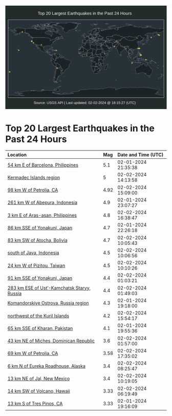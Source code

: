 ![Map](./map.png)

# Top 20 Largest Earthquakes in the Past 24 Hours

| Location | Mag | Date and Time (UTC) |
|:---|:---|:---|
| [54 km E of Barcelona, Philippines](https://earthquake.usgs.gov/earthquakes/eventpage/us7000lw1m) | 5.1 | 02-01-2024 21:35:38 |
| [Kermadec Islands region](https://earthquake.usgs.gov/earthquakes/eventpage/us7000lwd3) | 5 | 02-02-2024 14:13:58 |
| [98 km W of Petrolia, CA](https://earthquake.usgs.gov/earthquakes/eventpage/nc73997816) | 4.92 | 02-02-2024 15:09:00 |
| [261 km W of Abepura, Indonesia](https://earthquake.usgs.gov/earthquakes/eventpage/us7000lw2l) | 4.9 | 02-01-2024 23:07:27 |
| [3 km E of Aras-asan, Philippines](https://earthquake.usgs.gov/earthquakes/eventpage/us7000lwgc) | 4.8 | 02-02-2024 16:38:47 |
| [86 km SSE of Yonakuni, Japan](https://earthquake.usgs.gov/earthquakes/eventpage/us7000lw24) | 4.7 | 02-01-2024 22:26:18 |
| [83 km SW of Atocha, Bolivia](https://earthquake.usgs.gov/earthquakes/eventpage/us7000lw9r) | 4.7 | 02-02-2024 10:05:43 |
| [south of Java, Indonesia](https://earthquake.usgs.gov/earthquakes/eventpage/us7000lw9w) | 4.5 | 02-02-2024 10:06:56 |
| [24 km W of Pizitou, Taiwan](https://earthquake.usgs.gov/earthquakes/eventpage/us7000lw9u) | 4.5 | 02-02-2024 10:10:26 |
| [91 km SSE of Yonakuni, Japan](https://earthquake.usgs.gov/earthquakes/eventpage/us7000lw3v) | 4.4 | 02-02-2024 01:03:21 |
| [283 km ESE of Ust’-Kamchatsk Staryy, Russia](https://earthquake.usgs.gov/earthquakes/eventpage/us7000lw4f) | 4.4 | 02-02-2024 01:49:03 |
| [Komandorskiye Ostrova, Russia region](https://earthquake.usgs.gov/earthquakes/eventpage/us7000lw0h) | 4.3 | 02-01-2024 19:18:00 |
| [northwest of the Kuril Islands](https://earthquake.usgs.gov/earthquakes/eventpage/us7000lwfy) | 4.2 | 02-02-2024 15:54:17 |
| [65 km SSE of Kharan, Pakistan](https://earthquake.usgs.gov/earthquakes/eventpage/us7000lw0t) | 4.1 | 02-01-2024 19:55:36 |
| [43 km NE of Miches, Dominican Republic](https://earthquake.usgs.gov/earthquakes/eventpage/us7000lw4c) | 3.6 | 02-02-2024 01:57:00 |
| [69 km W of Petrolia, CA](https://earthquake.usgs.gov/earthquakes/eventpage/nc73997841) | 3.58 | 02-02-2024 17:35:02 |
| [6 km N of Eureka Roadhouse, Alaska](https://earthquake.usgs.gov/earthquakes/eventpage/ak0241ipndow) | 3.4 | 02-02-2024 08:25:47 |
| [13 km NE of Jal, New Mexico](https://earthquake.usgs.gov/earthquakes/eventpage/tx2024chgn) | 3.4 | 02-02-2024 10:19:05 |
| [14 km SW of Volcano, Hawaii](https://earthquake.usgs.gov/earthquakes/eventpage/hv74087071) | 3.33 | 02-02-2024 06:19:49 |
| [13 km S of Tres Pinos, CA](https://earthquake.usgs.gov/earthquakes/eventpage/nc73997396) | 3.33 | 02-01-2024 19:16:09 |
